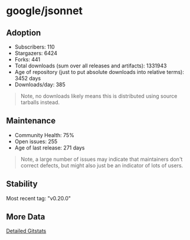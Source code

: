 # google/jsonnet

## Adoption

- Subscribers: 110
- Stargazers: 6424
- Forks: 441
- Total downloads (sum over all releases and artifacts): 1331943
- Age of repository (just to put absolute downloads into relative terms): 3452 days
- Downloads/day: 385

> Note, no downloads likely means this is distributed using source tarballs instead.

## Maintenance

- Community Health: 75%
- Open issues: 255
- Age of last release: 271 days

> Note, a large number of issues may indicate that maintainers don't correct defects, but might also
> just be an indicator of lots of users.

## Stability

Most recent tag: "v0.20.0"

## More Data

[Detailed Gitstats](/bazel-catalog/gitstats/google/jsonnet)


